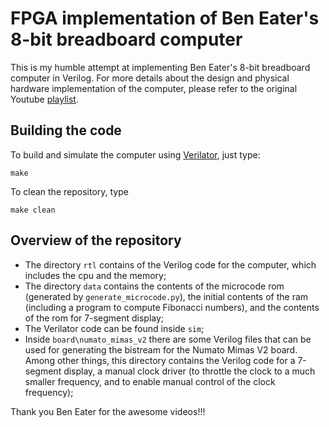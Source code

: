 # FPGA implementation of Ben Eater's 8-bit breadboard computer

This is my humble attempt at implementing Ben Eater's 8-bit
breadboard computer in Verilog. For more details about the
design and physical hardware implementation of the computer,
please refer to the original Youtube [playlist](https://www.youtube.com/watch?v=HyznrdDSSGM&list=PLowKtXNTBypGqImE405J2565dvjafglHU).

## Building the code

To build and simulate the computer using [Verilator](https://www.veripool.org/wiki/verilator),
just type:

```shell
make
```

To clean the repository, type
```shell
make clean
```

## Overview of the repository

- The directory `rtl` contains of the Verilog code for the computer,
which includes the cpu and the memory;
- The directory `data` contains the contents of the microcode rom
(generated by `generate_microcode.py`), the initial contents of the
ram (including a program to compute Fibonacci numbers), and the
contents of the rom for 7-segment display;
- The Verilator code can be found inside `sim`;
- Inside `board\numato_mimas_v2` there are some Verilog files that
can be used for generating the bistream for the Numato Mimas V2 board.
Among other things, this directory contains the Verilog code for
a 7-segment display, a manual clock driver (to throttle the
clock to a much smaller frequency, and to enable manual control
of the clock frequency);

Thank you Ben Eater for the awesome videos!!!
